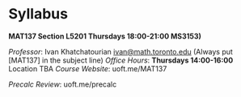 # Syllabus

**MAT137 Section L5201 Thursdays 18:00-21:00 MS3153)**

*Professor*: Ivan Khatchatourian <ivan@math.toronto.edu> (Always put \[MAT137\] in the subject line) 
*Office Hours*: **Thursdays 14:00-16:00** Location TBA
*Course Website*: uoft.me/MAT137

*Precalc Review*: uoft.me/precalc



